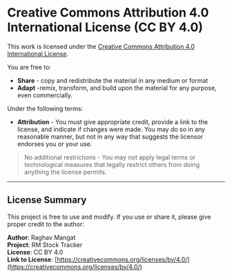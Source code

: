 # Creative Commons Attribution 4.0 International License (CC BY 4.0)

This work is licensed under the [Creative Commons Attribution 4.0 International License](https://creativecommons.org/licenses/by/4.0/).

You are free to:

- **Share** - copy and redistribute the material in any medium or format
- **Adapt** -remix, transform, and build upon the material for any purpose, even commercially.

Under the following terms:

- **Attribution** - You must give appropriate credit, provide a link to the license, and indicate if changes were made. You may do so in any reasonable manner, but not in any way that suggests the licensor endorses you or your use.

> No additional restrictions - You may not apply legal terms or technological measures that legally restrict others from doing anything the license permits.

---

## License Summary

This project is free to use and modify. If you use or share it, please give proper credit to the author:

**Author**: Raghav Mangat  
**Project**: RM Stock Tracker  
**License**: CC BY 4.0  
**Link to License**: [https://creativecommons.org/licenses/by/4.0/](https://creativecommons.org/licenses/by/4.0/)
